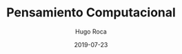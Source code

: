---
date: "2019-07-23"
title: "Pensamiento Computacional"
description: "En este pequeña publicación vamos a definir y entender que es una aplicación web progresiva. Empecemos hablando de los beneficios de crear una página web sobre una aplicación nativa. "
author: "Hugo Roca"
image: post/pensamiento-computacional.svg
imageShared: /shared/pensamiento-computacional.jpg
---